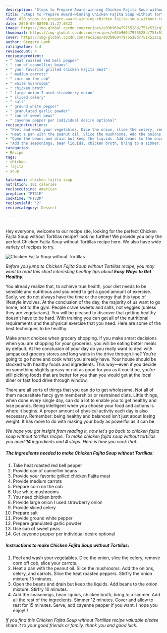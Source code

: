 ```yaml
---
description: "Steps to Prepare Award-winning Chicken Fajita Soup without Tortillas"
title: "Steps to Prepare Award-winning Chicken Fajita Soup without Tortillas"
slug: 820-steps-to-prepare-award-winning-chicken-fajita-soup-without-tortillas
date: 2020-09-08T00:11:27.052Z
image: https://img-global.cpcdn.com/recipes/e03b96047976528d/751x532cq70/chicken-fajita-soup-without-tortillas-recipe-main-photo.jpg
thumbnail: https://img-global.cpcdn.com/recipes/e03b96047976528d/751x532cq70/chicken-fajita-soup-without-tortillas-recipe-main-photo.jpg
cover: https://img-global.cpcdn.com/recipes/e03b96047976528d/751x532cq70/chicken-fajita-soup-without-tortillas-recipe-main-photo.jpg
author: Gregory Lamb
ratingvalue: 3.4
reviewcount: 4
recipeingredient:
- " heat roasted red bell pepper"
- " can of cannellini beans"
- " your favorite grilled chicken Fajita meat"
- " medium carrots"
- " corn on the cob"
- " white mushrooms"
- " chicken broth"
- " large onion I used strawberry onion"
- " sliced celery"
- " salt"
- " ground white pepper"
- " granulated garlic powder"
- " can of sweet peas"
- " cayenne pepper per individual desire optional"
recipeinstructions:
- "Peel and wash your vegetables. Dice the onion, slice the celery, remove corn off cob, slice your carrots."
- "Heat a pan with the peanut oil. Slice the mushrooms. Add the onions, celery, and carrots. Slice the heat roasted peppers. Stirfry the onion mixture 15 minutes."
- "Open the beans and drain but keep the liquids. Add beans to the onion mixture. Stirfry 10 minutes."
- "Add the seasonings, bean liquids, chicken broth, bring to a simmer. Add all the rest of the ingredients. Simmer 12 minutes. Cover and allow to rest for 15 minutes. Serve, add cayenne pepper if you want. I hope you enjoy!!!"
categories:
- Recipe
tags:
- chicken
- fajita
- soup

katakunci: chicken fajita soup 
nutrition: 181 calories
recipecuisine: American
preptime: "PT31M"
cooktime: "PT32M"
recipeyield: "2"
recipecategory: Dessert

---
```

<br>
Hey everyone, welcome to our recipe site, looking for the perfect Chicken Fajita Soup without Tortillas recipe? look no further! We provide you only the perfect Chicken Fajita Soup without Tortillas recipe here. We also have wide variety of recipes to try.
<br>


![Chicken Fajita Soup without Tortillas](https://img-global.cpcdn.com/recipes/e03b96047976528d/751x532cq70/chicken-fajita-soup-without-tortillas-recipe-main-photo.jpg)

<i>Before you jump to Chicken Fajita Soup without Tortillas recipe, you may want to read this short interesting healthy tips about <strong>Easy Ways to Get Healthy</strong>.</i>

You already realize that, to achieve true health, your diet needs to be sensible and nutritious and you need to get a good amount of exercise. Sadly, we do not always have the time or the energy that this type of lifestyle involves. At the conclusion of the day, the majority of us want to go home, not to the gym. People crave sweets and salts, not veggies (unless they are vegetarians). You will be pleased to discover that getting healthy doesn't have to be hard. With training you can get all of the nutritional requirements and the physical exercise that you need. Here are some of the best techniques to be healthy.

Make smart choices when grocery shopping. If you make smart decisions when you are shopping for your groceries, you will be eating better meals by default. At the conclusion of your day do you really want to deal with jampacked grocery stores and long waits in the drive through line? You’re going to go home and cook what you already have. Your house should be stocked with healthy foods and ingredients. This way—even if you decide on something slightly greasy or not as good for you as it could be, you’re still picking foods that are better for you than you would get at the local diner or fast food drive through window.

There are all sorts of things that you can do to get wholesome. Not all of them necessitate fancy gym memberships or restrained diets. Little things, when done every single day, can do a lot to enable you to get healthy and lose pounds. Being intelligent when you choose your food and actions is where it begins. A proper amount of physical activity each day is also necessary. Remember: being healthy and balanced isn’t just about losing weight. It has more to do with making your body as powerful as it can be. 


<i>We hope you got insight from reading it, now let's go back to chicken fajita soup without tortillas recipe. To make chicken fajita soup without tortillas you need <strong>14</strong> ingredients and <strong>4</strong> steps. Here is how you cook that.
</i>

##### The ingredients needed to make Chicken Fajita Soup without Tortillas:

1. Take  heat roasted red bell pepper
1. Provide  can of cannellini beans
1. Provide  your favorite grilled chicken Fajita meat
1. Provide  medium carrots
1. Prepare  corn on the cob
1. Use  white mushrooms
1. You need  chicken broth
1. Provide  large onion I used strawberry onion
1. Provide  sliced celery
1. Prepare  salt
1. Provide  ground white pepper
1. Prepare  granulated garlic powder
1. Use  can of sweet peas
1. Get  cayenne pepper per individual desire optional


##### Instructions to make Chicken Fajita Soup without Tortillas:

1. Peel and wash your vegetables. Dice the onion, slice the celery, remove corn off cob, slice your carrots.
1. Heat a pan with the peanut oil. Slice the mushrooms. Add the onions, celery, and carrots. Slice the heat roasted peppers. Stirfry the onion mixture 15 minutes.
1. Open the beans and drain but keep the liquids. Add beans to the onion mixture. Stirfry 10 minutes.
1. Add the seasonings, bean liquids, chicken broth, bring to a simmer. Add all the rest of the ingredients. Simmer 12 minutes. Cover and allow to rest for 15 minutes. Serve, add cayenne pepper if you want. I hope you enjoy!!!


<i>If you find this Chicken Fajita Soup without Tortillas recipe valuable please share it to your good friends or family, thank you and good luck.</i>
